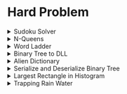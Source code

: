 # Hard Problem
<!--<details>
<summary>N-Queens</summary>
<a href="">Problem</a>
<p>

```python
   print("Hello World")
```

</p>
</details>-->

<details>
<summary>Sudoku Solver</summary>
<a href="https://leetcode.com/problems/sudoku-solver/">Problem</a>
<p>

```python
 class Solution:
    def solveSudoku(self, grid: List[List[str]]) -> None:
        def isValid(r,c,val,grid):
            for i in range(9):
                if grid[r][i]==val:return False
                if grid[i][c]==val:return False
                if grid[3*(r//3)+i//3][3*(c//3)+i%3]==val:return False
            return True
        
        def solve(grid):
            for i in range(9):
                for j in range(9):
                    if grid[i][j]==".":
                        for k in range(1,10):
                            if isValid(i,j,str(k),grid):
                                grid[i][j]=str(k)
                                if solve(grid)==True:
                                    return True
                                else:
                                    grid[i][j]="."
                        return False
            return True  
        solve(grid)
```

</p>
</details>

<details>
<summary>N-Queens</summary>
<a href="https://leetcode.com/problems/n-queens/">Problem</a>
<p>

```python
 class Solution:
    def solveNQueens(self, n: int) -> List[List[str]]:
        def isValidRow(grid,r,n):
            for i in range(n):
                if grid[r][i]=='Q':return False
            return True
        
        def isValidCol(grid,c,n):
            for i in range(n):
                if grid[i][c]=='Q':return False
            return True
        
        def isValidD(grid,r,c,n):
            while r>=0 and c>=0:
                if grid[r][c]=='Q':return False
                r-=1
                c-=1
            return True
        
        def isValidAnti(grid,r,c,n):
            while r>=0 and c<n:
                if grid[r][c]=='Q':return False
                r-=1
                c+=1
            return True
        def isValid(r,c,grid,n):
            if isValidRow(grid,r,n) and isValidCol(grid,c,n) and isValidD(grid,r,c,n) and isValidAnti(grid,r,c,n):return True
            return False
        
        def gotAnswer(n,grid,ans):
            ans.append(["".join(k) for k in grid])
        
        def solve(r,grid,n,ans):
            if r==n:
                gotAnswer(n,grid,ans)
                return
            for i in range(n):
                if isValid(r,i,grid,n):
                    grid[r][i]='Q'
                    solve(r+1,grid,n,ans)
                    grid[r][i]='.'
        
        
        ans=[]
        grid=[['.' for _ in range(n)] for __ in range(n)]
        solve(0,grid,n,ans)
        return ans
        
```

</p>
</details>

<details>
<summary>Word Ladder</summary>
<a href="https://leetcode.com/problems/word-ladder/">Problem</a>
<p>

```python
  from collections import deque
  class Solution:
    def ladderLength(self, beginWord: str, endWord: str, wordList: List[str]) -> int:
        q=deque()
        st=set(wordList)
        q.append(beginWord)
        count=0
        l=len(beginWord)
        while q:
            for k in range(len(q)):
                word=q.popleft()
                if word == endWord:return count+1
                else:
                    for k in range(l):
                        for i in range(26):
                            new_word=word[:k]+chr(ord('a')+i)+word[k+1:]
                            if new_word in st:
                                q.append(new_word)
                                st.discard(new_word)
            count+=1
        return 0
                        
            
```

</p>
</details>

<details>
<summary>Binary Tree to DLL</summary>
 <a href="https://practice.geeksforgeeks.org/problems/binary-tree-to-dll/1?page=1&company[]=Amazon&curated[]=5&curated[]=6&sortBy=submissions">Problem</a>
<p>

```python
head=None
prev=None
class Solution:
    def bToDLL(self,root):
        def solve(root):
            global head
            global prev
            if root==None:return 
            solve(root.left)
            if prev==None:
                head=root
            if prev!=None:
                root.left=prev
                prev.right=root
            prev=root
            solve(root.right)
        global head
        global prev
        head=None
        prev=None
        solve(root)
        return head
```

</p>
</details>

<details>
<summary>Alien Dictionary</summary>
<a href="https://practice.geeksforgeeks.org/problems/alien-dictionary/1?page=1&company[]=Amazon&curated[]=5&curated[]=6&sortBy=submissions">Problem</a>
<p>
   
 ```python
   
 #User function Template for python3
from collections import deque
class Solution:
    def findOrder(self,dict, N, K):
        def toposort(K,adj):
            result=""
            q=deque()
            ind=[0 for _ in range(K)]
            for i in range(K):
                for v in adj[i]:
                    ind[v]+=1
            for i in range(K):
                if ind[i]==0:
                    q.append(i)
            while q:
                u=q.popleft()
                # print(chr(ord('a')+u))
                result+=chr(ord('a')+u)
                for v in adj[u]:
                    ind[v]-=1
                    if ind[v]==0:
                        q.append(v)
            return result
                    
        adj=[[] for _ in range(K)]
        for i in range(N-1):
            w1=dict[i]
            w2=dict[i+1]
            for j in range(min(len(w1),len(w2))):
                if w1[j]!=w2[j]:
                    adj[ord(w1[j])-ord('a')].append(ord(w2[j])-ord('a'))
                    break
        return toposort(K,adj)
 ```

```python
   class Solution:
    def findOrder(self,dict, N, K):
        def dfs(s,arr,stack,visited):
            visited[s]=1
            for v in arr[s]:
                if visited[v]!=1:
                    dfs(v,arr,stack,visited)
            stack.append(s)
                
        def solve(dict,N,K):
            u=[[] for _ in range(K)]
            for i in range(N-1):
                w1=dict[i]
                w2=dict[i+1]
                for k in range(min(len(w1),len(w2))):
                    if w1[k]!=w2[k]:
                        u[ord(w1[k])-ord('a')].append(ord(w2[k])-ord('a'))
                        break
            s=''
            visited=[0 for _ in range(K)]
            # print(u)
            for i in range(K):
                if visited[i]==0:
                    stack=[]
                    dfs(i,u,stack,visited)
                    while stack:
                        s+=chr(ord('a')+stack.pop(0))
            # print(s)
            return s[::-1]
        return solve(dict,N,K)
```

</p>
</details>

<details>
<summary>Serialize and Deserialize Binary Tree</summary>
   <a href="https://leetcode.com/problems/serialize-and-deserialize-binary-tree/">Problem</a>
<p>

```python
   class Codec:

    def serialize(self, root):
        """Encodes a tree to a single string.
        
        :type root: TreeNode
        :rtype: str
        """
        ans=[]
        def solve(root):
            if root==None:
                ans.append(str('N'))
                return
            ans.append(str(root.val))
            solve(root.left)
            solve(root.right)
        solve(root)
        return  ",".join(ans)
        
        

    def deserialize(self, data):
        """Decodes your encoded data to tree.
        
        :type data: str
        :rtype: TreeNode
        """
        def solve(num,ind):
            if ind[0]==len(num):return None
            val=num[ind[0]]
            ind[0]+=1
            if val=='N':return None
            root=TreeNode(int(val))
            root.left=solve(num,ind)
            root.right=solve(num,ind)
            return root
        num=data.split(',')
        ind=[0]
        return solve(num,ind)
```

</p>
</details>


<details>
<summary>Largest Rectangle in Histogram</summary>
   <a href="https://leetcode.com/problems/largest-rectangle-in-histogram/">Problem</a>
<p>
   
```python
import math
class Solution:
    #Function for finding left most smallest
    def leftSmallest(self,height,length):
        left_smallest_height=[]
        stack=[]
        for i in range(length):
            if stack==[]:
                left_smallest_height.append(-1)
                stack.append(i)
            else:
                if height[stack[-1]]<height[i]:
                    left_smallest_height.append(stack[-1])
                    stack.append(i)
                else:
                    while stack!=[] and height[stack[-1]]>=height[i]:
                        stack.pop()
                    if stack==[]:
                        left_smallest_height.append(-1)
                    else:
                        left_smallest_height.append(stack[-1])
                    stack.append(i)
        return left_smallest_height
    
    #Function for finding right most smallest
    def rightSmallest(self,height,length):
        right_smallest_height=[]
        stack=[]
        for i in range(length-1,-1,-1):
            if stack==[]:
                right_smallest_height.append(length)
                stack.append(i)
            else:
                if height[stack[-1]]<height[i]:
                    right_smallest_height.append(stack[-1])
                    stack.append(i)
                else:
                    while stack!=[] and height[stack[-1]]>=height[i]:
                        stack.pop()
                    if stack==[]:
                        right_smallest_height.append(length)
                    else:
                        right_smallest_height.append(stack[-1])
                    stack.append(i)
        return right_smallest_height
    
    def largestRectangleArea(self, heights: List[int]) -> int:
        length=len(heights)
        left_smll=self.leftSmallest(heights,length)
        right_smll=self.rightSmallest(heights,length)
        mx=-math.inf
        for i in range(length):
            #Calculating length of histogram by subtracting left a right smallest index minus one and multiplying by its heights
            mx=max(mx,(right_smll[length-1-i]-left_smll[i]-1)*heights[i])
        return mx
        
```

</p>
</details>

<details>
<summary>Trapping Rain Water</summary>
   <a href="https://leetcode.com/problems/trapping-rain-water/">Problem</a>
<p>

```python
   class Solution:
   #Function for finding all previous greatest element
    def leftGreatest(self,height,length):
        left_greatest_height=[]
        stack=[]
        for i in range(length):
            if stack==[]:
                stack.append(height[i])
                left_greatest_height.append(stack[-1])
            else:
                if stack[-1]>=height[i]:
                    left_greatest_height.append(stack[-1])
                else:
                    while stack!=[] and stack[-1]<=height[i]:
                        stack.pop()
                    stack.append(height[i])
                    left_greatest_height.append(stack[-1])
        return left_greatest_height
    
    #Function for finding all next greatest element
    def rightGreatest(self,height,length):
        right_greatest_height=[]
        stack=[]
        for i in range(length-1,-1,-1):
            if stack==[]:
                stack.append(height[i])
                right_greatest_height.append(stack[-1])
            else:
                if stack[-1]>=height[i]:
                    right_greatest_height.append(stack[-1])
                else:
                    while stack!=[] and stack[-1]<height[i]:
                        stack.pop()
                    stack.append(height[i])
                    right_greatest_height.append(stack[-1])
        return right_greatest_height
                    
    def trap(self, height: List[int]) -> int:
        length=len(height)
        left_gre=self.leftGreatest(height,length)
        right_gre=self.rightGreatest(height,length)
        answer=0
        for i in range(length):
            #Calculate min of left and right greatest elemen minus with current height
            answer+=min(left_gre[i],right_gre[length-i-1])-height[i]
        return answer
```

</p>
</details>

<!--<details>
<summary>Medium Problem</summary>
<p>
<details>
<summary>Easy Problem</summary>
<p>

```python
   print("Hello World")
```

</p>
</details>
</p>
</details>


<details>
<summary>Easy Problem</summary>
<details>
<summary>Easy Problem</summary>
<p>

</p>
</details>
</details>-->


<!-- - [x] Hello

Here is a simple footnote[^1].

A footnote can also have multiple lines[^2].  

You can also use words, to fit your writing style more closely[^note].

[^1]: My reference.
[^2]: Every new line should be prefixed with 2 spaces.  
  This allows you to have a footnote with multiple lines.
[^note]:
    Named footnotes will still render with numbers instead of the text but allow easier identification and linking.  
    This footnote also has been made with a different syntax using 4 spaces for new lines.-->
